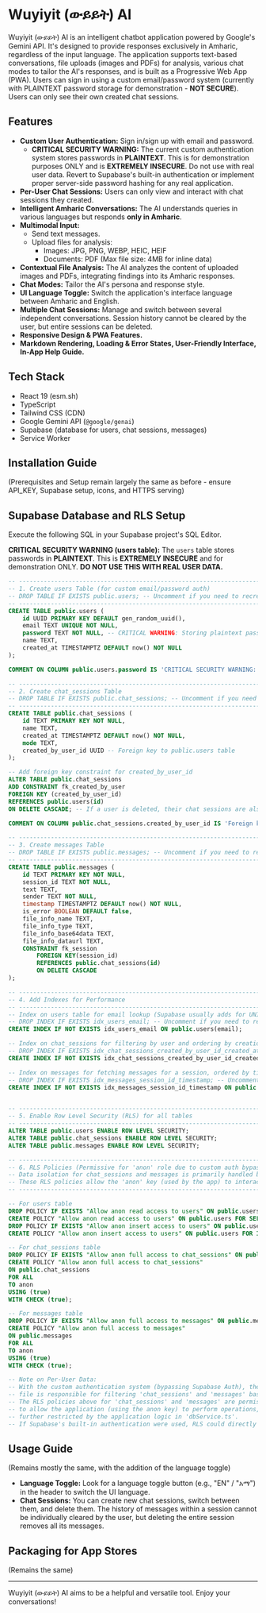 
# Wuyiyit (ውይይት) AI

Wuyiyit (ውይይት) AI is an intelligent chatbot application powered by Google's Gemini API. It's designed to provide responses exclusively in Amharic, regardless of the input language. The application supports text-based conversations, file uploads (images and PDFs) for analysis, various chat modes to tailor the AI's responses, and is built as a Progressive Web App (PWA). Users can sign in using a custom email/password system (currently with PLAINTEXT password storage for demonstration - **NOT SECURE**). Users can only see their own created chat sessions.

## Features

*   **Custom User Authentication:** Sign in/sign up with email and password.
    *   **CRITICAL SECURITY WARNING:** The current custom authentication system stores passwords in **PLAINTEXT**. This is for demonstration purposes ONLY and is **EXTREMELY INSECURE**. Do not use with real user data. Revert to Supabase's built-in authentication or implement proper server-side password hashing for any real application.
*   **Per-User Chat Sessions:** Users can only view and interact with chat sessions they created.
*   **Intelligent Amharic Conversations:** The AI understands queries in various languages but responds **only in Amharic**.
*   **Multimodal Input:**
    *   Send text messages.
    *   Upload files for analysis:
        *   Images: JPG, PNG, WEBP, HEIC, HEIF
        *   Documents: PDF (Max file size: 4MB for inline data)
*   **Contextual File Analysis:** The AI analyzes the content of uploaded images and PDFs, integrating findings into its Amharic responses.
*   **Chat Modes:** Tailor the AI's persona and response style.
*   **UI Language Toggle:** Switch the application's interface language between Amharic and English.
*   **Multiple Chat Sessions:** Manage and switch between several independent conversations. Session history cannot be cleared by the user, but entire sessions can be deleted.
*   **Responsive Design & PWA Features.**
*   **Markdown Rendering, Loading & Error States, User-Friendly Interface, In-App Help Guide.**

## Tech Stack

*   React 19 (esm.sh)
*   TypeScript
*   Tailwind CSS (CDN)
*   Google Gemini API (`@google/genai`)
*   Supabase (database for users, chat sessions, messages)
*   Service Worker

## Installation Guide

(Prerequisites and Setup remain largely the same as before - ensure API_KEY, Supabase setup, icons, and HTTPS serving)

## Supabase Database and RLS Setup

Execute the following SQL in your Supabase project's SQL Editor.

**CRITICAL SECURITY WARNING (users table):**
The `users` table stores passwords in **PLAINTEXT**. This is **EXTREMELY INSECURE** and for demonstration ONLY. **DO NOT USE THIS WITH REAL USER DATA.**

```sql
-- -----------------------------------------------------------------------------
-- 1. Create users Table (for custom email/password auth)
-- DROP TABLE IF EXISTS public.users; -- Uncomment if you need to recreate
-- -----------------------------------------------------------------------------
CREATE TABLE public.users (
    id UUID PRIMARY KEY DEFAULT gen_random_uuid(),
    email TEXT UNIQUE NOT NULL,
    password TEXT NOT NULL, -- CRITICAL WARNING: Storing plaintext passwords. Highly insecure. For demonstration purposes ONLY.
    name TEXT,
    created_at TIMESTAMPTZ DEFAULT now() NOT NULL
);

COMMENT ON COLUMN public.users.password IS 'CRITICAL SECURITY WARNING: Passwords stored in PLAINTEXT. This is for demonstration purposes ONLY and is highly insecure. In a real system, passwords MUST be securely hashed.';

-- -----------------------------------------------------------------------------
-- 2. Create chat_sessions Table
-- DROP TABLE IF EXISTS public.chat_sessions; -- Uncomment if you need to recreate
-- -----------------------------------------------------------------------------
CREATE TABLE public.chat_sessions (
    id TEXT PRIMARY KEY NOT NULL,
    name TEXT,
    created_at TIMESTAMPTZ DEFAULT now() NOT NULL,
    mode TEXT,
    created_by_user_id UUID -- Foreign key to public.users table
);

-- Add foreign key constraint for created_by_user_id
ALTER TABLE public.chat_sessions
ADD CONSTRAINT fk_created_by_user
FOREIGN KEY (created_by_user_id)
REFERENCES public.users(id)
ON DELETE CASCADE; -- If a user is deleted, their chat sessions are also deleted.

COMMENT ON COLUMN public.chat_sessions.created_by_user_id IS 'Foreign key referencing the user (from public.users table) who created this chat session.';

-- -----------------------------------------------------------------------------
-- 3. Create messages Table
-- DROP TABLE IF EXISTS public.messages; -- Uncomment if you need to recreate
-- -----------------------------------------------------------------------------
CREATE TABLE public.messages (
    id TEXT PRIMARY KEY NOT NULL,
    session_id TEXT NOT NULL,
    text TEXT,
    sender TEXT NOT NULL,
    timestamp TIMESTAMPTZ DEFAULT now() NOT NULL,
    is_error BOOLEAN DEFAULT false,
    file_info_name TEXT,
    file_info_type TEXT,
    file_info_base64data TEXT,
    file_info_dataurl TEXT,
    CONSTRAINT fk_session
        FOREIGN KEY(session_id)
        REFERENCES public.chat_sessions(id)
        ON DELETE CASCADE
);

-- -----------------------------------------------------------------------------
-- 4. Add Indexes for Performance
-- -----------------------------------------------------------------------------
-- Index on users table for email lookup (Supabase usually adds for UNIQUE constraints, but explicit is fine)
-- DROP INDEX IF EXISTS idx_users_email; -- Uncomment if you need to recreate
CREATE INDEX IF NOT EXISTS idx_users_email ON public.users(email);

-- Index on chat_sessions for filtering by user and ordering by creation date
-- DROP INDEX IF EXISTS idx_chat_sessions_created_by_user_id_created_at; -- Uncomment if you need to recreate
CREATE INDEX IF NOT EXISTS idx_chat_sessions_created_by_user_id_created_at ON public.chat_sessions(created_by_user_id, created_at DESC);

-- Index on messages for fetching messages for a session, ordered by timestamp
-- DROP INDEX IF EXISTS idx_messages_session_id_timestamp; -- Uncomment if you need to recreate
CREATE INDEX IF NOT EXISTS idx_messages_session_id_timestamp ON public.messages(session_id, timestamp ASC);


-- -----------------------------------------------------------------------------
-- 5. Enable Row Level Security (RLS) for all tables
-- -----------------------------------------------------------------------------
ALTER TABLE public.users ENABLE ROW LEVEL SECURITY;
ALTER TABLE public.chat_sessions ENABLE ROW LEVEL SECURITY;
ALTER TABLE public.messages ENABLE ROW LEVEL SECURITY;

-- -----------------------------------------------------------------------------
-- 6. RLS Policies (Permissive for 'anon' role due to custom auth bypass)
-- Data isolation for chat_sessions and messages is primarily handled by dbService.ts
-- These RLS policies allow the 'anon' key (used by the app) to interact with the tables.
-- -----------------------------------------------------------------------------

-- For users table
DROP POLICY IF EXISTS "Allow anon read access to users" ON public.users;
CREATE POLICY "Allow anon read access to users" ON public.users FOR SELECT TO anon USING (true);
DROP POLICY IF EXISTS "Allow anon insert access to users" ON public.users;
CREATE POLICY "Allow anon insert access to users" ON public.users FOR INSERT TO anon WITH CHECK (true);

-- For chat_sessions table
DROP POLICY IF EXISTS "Allow anon full access to chat_sessions" ON public.chat_sessions;
CREATE POLICY "Allow anon full access to chat_sessions"
ON public.chat_sessions
FOR ALL
TO anon
USING (true)
WITH CHECK (true);

-- For messages table
DROP POLICY IF EXISTS "Allow anon full access to messages" ON public.messages;
CREATE POLICY "Allow anon full access to messages"
ON public.messages
FOR ALL
TO anon
USING (true)
WITH CHECK (true);

-- Note on Per-User Data:
-- With the custom authentication system (bypassing Supabase Auth), the 'dbService.ts'
-- file is responsible for filtering 'chat_sessions' and 'messages' based on 'created_by_user_id'.
-- The RLS policies above for 'chat_sessions' and 'messages' are permissive for the 'anon' role
-- to allow the application (using the anon key) to perform operations, which are then
-- further restricted by the application logic in 'dbService.ts'.
-- If Supabase's built-in authentication were used, RLS could directly leverage 'auth.uid()'.
```

## Usage Guide

(Remains mostly the same, with the addition of the language toggle)
*   **Language Toggle:** Look for a language toggle button (e.g., "EN" / "አማ") in the header to switch the UI language.
*   **Chat Sessions:** You can create new chat sessions, switch between them, and delete them. The history of messages within a session cannot be individually cleared by the user, but deleting the entire session removes all its messages.

## Packaging for App Stores

(Remains the same)

---

Wuyiyit (ውይይት) AI aims to be a helpful and versatile tool. Enjoy your conversations!